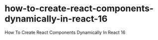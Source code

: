 # how-to-create-react-components-dynamically-in-react-16
How To Create React Components Dynamically In React 16
